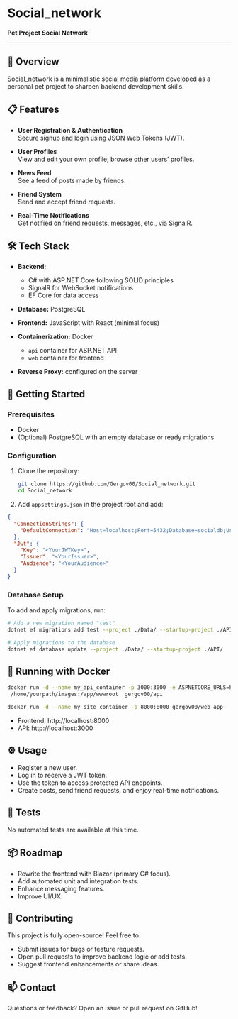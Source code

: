 # Social_network

**Pet Project Social Network**

---

## 🔎 Overview

Social_network is a minimalistic social media platform developed as a personal pet project to sharpen backend development skills.

## 📋 Features

- **User Registration & Authentication**  
  Secure signup and login using JSON Web Tokens (JWT).

- **User Profiles**  
  View and edit your own profile; browse other users’ profiles.

- **News Feed**  
  See a feed of posts made by friends.

- **Friend System**  
  Send and accept friend requests.

- **Real-Time Notifications**  
  Get notified on friend requests, messages, etc., via SignalR.

## 🛠️ Tech Stack

- **Backend:**  
  - C# with ASP.NET Core following SOLID principles  
  - SignalR for WebSocket notifications  
  - EF Core for data access

- **Database:** PostgreSQL

- **Frontend:** JavaScript with React (minimal focus)

- **Containerization:** Docker  
  - `api` container for ASP.NET API  
  - `web` container for frontend

- **Reverse Proxy:** configured on the server

## 🚀 Getting Started

### Prerequisites

- Docker  
- (Optional) PostgreSQL with an empty database or ready migrations

### Configuration

1. Clone the repository:  
   ```bash
   git clone https://github.com/Gergov00/Social_network.git
   cd Social_network
   ```
2. Add `appsettings.json` in the project root and add:

```json
{
  "ConnectionStrings": {
    "DefaultConnection": "Host=localhost;Port=5432;Database=socialdb;Username=postgres;Password=yourpassword"
  },
  "Jwt": {
    "Key": "<YourJWTKey>",
    "Issuer": "<YourIssuer>",
    "Audience": "<YourAudience>"
  }
}
```

### Database Setup

To add and apply migrations, run:

```bash
# Add a new migration named "test"
dotnet ef migrations add test --project ./Data/ --startup-project ./API/

# Apply migrations to the database
dotnet ef database update --project ./Data/ --startup-project ./API/
```

## 🐳 Running with Docker

```bash
docker run -d --name my_api_container -p 3000:3000 -e ASPNETCORE_URLS=http://+:3000 -e ASPNETCORE_ENVIRONMENT=Development -v\
 /home/yourpath/images:/app/wwwroot  gergov00/api

docker run -d --name my_site_container -p 8000:8000 gergov00/web-app
```

- Frontend: http://localhost:8000  
- API: http://localhost:3000

## ⚙️ Usage

- Register a new user.  
- Log in to receive a JWT token.  
- Use the token to access protected API endpoints.  
- Create posts, send friend requests, and enjoy real-time notifications.

## 🧪 Tests

No automated tests are available at this time.

## 📦 Roadmap

- Rewrite the frontend with Blazor (primary C# focus).  
- Add automated unit and integration tests.  
- Enhance messaging features.  
- Improve UI/UX.

## 🤝 Contributing

This project is fully open-source! Feel free to:  
- Submit issues for bugs or feature requests.  
- Open pull requests to improve backend logic or add tests.  
- Suggest frontend enhancements or share ideas.


## 📫 Contact

Questions or feedback? Open an issue or pull request on GitHub!

